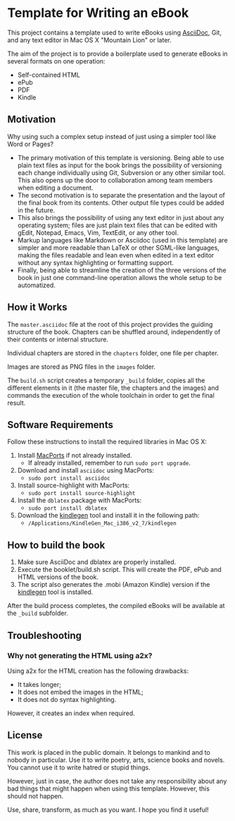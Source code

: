 Template for Writing an eBook
=============================

This project contains a template used to write eBooks using
[AsciiDoc][1], Git, and any text editor in Mac OS X "Mountain Lion" or
later.

The aim of the project is to provide a boilerplate used to generate
eBooks in several formats on one operation:

- Self-contained HTML
- ePub
- PDF
- Kindle

Motivation
----------

Why using such a complex setup instead of just using a simpler tool like
Word or Pages?

- The primary motivation of this template is versioning. Being able to
  use plain text files as input for the book brings the possibility of
  versioning each change individually using Git, Subversion or any other
  similar tool. This also opens up the door to collaboration among team
  members when editing a document.
- The second motivation is to separate the presentation and the layout
  of the final book from its contents. Other output file types could be
  added in the future.
- This also brings the possibility of using any text editor in just
  about any operating system; files are just plain text files that can
  be edited with gEdit, Notepad, Emacs, Vim, TextEdit, or any other
  tool.
- Markup languages like Markdown or Asciidoc (used in this template) are
  simpler and more readable than LaTeX or other SGML-like languages,
  making the files readable and lean even when edited in a text editor
  without any syntax highlighting or formatting support.
- Finally, being able to streamline the creation of the three versions
  of the book in just one command-line operation allows the whole setup
  to be automatized.

How it Works
------------

The `master.asciidoc` file at the root of this project provides the
guiding structure of the book. Chapters can be shuffled around,
independently of their contents or internal structure.

Individual chapters are stored in the `chapters` folder, one file per
chapter.

Images are stored as PNG files in the `images` folder.

The `build.sh` script creates a temporary `_build` folder, copies all
the different elements in it (the master file, the chapters and the
images) and commands the execution of the whole toolchain in order to
get the final result.

Software Requirements
---------------------

Follow these instructions to install the required libraries in Mac OS X:

1. Install [MacPorts][2] if not already installed.
    - If already installed, remember to run `sudo port upgrade`.
2. Download and install `asciidoc` using MacPorts:
    - `sudo port install asciidoc`
3. Install source-highlight with MacPorts:
    - `sudo port install source-highlight`
4. Install the `dblatex` package with MacPorts:
    - `sudo port install dblatex`
5. Download the [kindlegen][3] tool and install it in the following
   path:
    - `/Applications/KindleGen_Mac_i386_v2_7/kindlegen`

How to build the book 
---------------------

1. Make sure AsciiDoc and dblatex are properly installed.
2. Execute the booklet/build.sh script. This will create the PDF, ePub
   and HTML versions of the book.
3. The script also generates the .mobi (Amazon Kindle) version if the
   [kindlegen][3] tool is installed.

After the build process completes, the compiled eBooks will be available
at the `_build` subfolder.

Troubleshooting
---------------

### Why not generating the HTML using a2x?

Using a2x for the HTML creation has the following drawbacks:

- It takes longer;
- It does not embed the images in the HTML;
- It does not do syntax highlighting.

However, it creates an index when required.

License
-------

This work is placed in the public domain. It belongs to mankind and to
nobody in particular. Use it to write poetry, arts, science books and
novels. You cannot use it to write hatred or stupid things.

However, just in case, the author does not take any responsibility about
any bad things that might happen when using this template. However, this
should not happen.

Use, share, transform, as much as you want. I hope you find it useful!



[1]:http://www.methods.co.nz/asciidoc/
[2]:http://www.macports.org
[3]:http://www.amazon.com/gp/feature.html?ie=UTF8&docId=1000234621
[4]:http://francisshanahan.com/index.php/2011/fixing-epub-problem-docbook-xsl-asciidoc-a2x/
[5]:http://hackage.haskell.org/trac/ghc/wiki/Building/MacOSX

